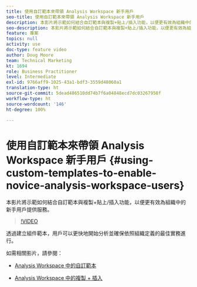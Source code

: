 ```yaml
---
title: 使用自訂範本來帶領 Analysis Workspace 新手用戶
seo-title: 使用自訂範本來帶領 Analysis Workspace 新手用戶
description: 本影片將示範如何結合自訂範本與複製+貼上/插入功能，以便更有效為組織中的新手用戶提供服務。
seo-description: 本影片將示範如何結合自訂範本與複製+貼上/插入功能，以便更有效為組織中的新手用戶提供服務。
feature: 專案
topics: null
activity: use
doc-type: feature video
author: Doug Moore
team: Technical Marketing
kt: 1694
role: Business Practitioner
level: Intermediate
exl-id: 9766aff9-1025-43a1-bdf3-3559d48060a1
translation-type: ht
source-git-commit: 5dead486510dd74b7f6a04848ecd7dc03267958f
workflow-type: ht
source-wordcount: '146'
ht-degree: 100%

---
```


# 使用自訂範本來帶領 Analysis Workspace 新手用戶 {#using-custom-templates-to-enable-novice-analysis-workspace-users}

本影片將示範如何結合自訂範本與複製+貼上/插入功能，以便更有效為組織中的新手用戶提供服務。

>[!VIDEO](https://video.tv.adobe.com/v/23234/?quality=12)

透過建立組件範本，用戶可以更快地開始分析並確保依照組織定義的最佳實務進行。

如需相關影片，請參閱：

* [Analysis Workspace 中的自訂範本](https://helpx.adobe.com/tw/analytics/kt/using/create-manage-custom-templates-analysis-workspace-feature-video-use.html)

* [Analysis Workspace 中的複製 + 插入](https://helpx.adobe.com/tw/analytics/kt/using/copy-insert-analysis-workspace-feature-video-use.html)

